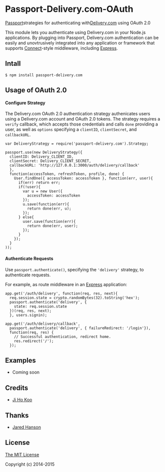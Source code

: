 # Passport-Delivery.com-OAuth

[Passport](http://passportjs.org/)strategies for authenticating with[Delivery.com](https://www.delivery.com/) using OAuth 2.0

This module lets you authenticate using Delivery.com in your Node.js applications.
By plugging into Passport, Delivery.com authentication can be easily and unovtrusively  integrated into any application or framework that supports [Connect](http://senchalabs.org/connect/)-style middleware, including [Express](http://expressjs.com/).

## Intall
    $ npm install passport-delivery.com

## Usage of OAuth 2.0

#### Configure Strategy

The Delivery.com OAuth 2.0 authentication strategy authenicates users using a Delivery.com
account and OAuth 2.0 tokens. The strategy requires a `verify` callback, which accepts those credentials
and calls `done` providing a user, as well as `options` specifying a `clientID`, `clientSecret`, and `callbackURL`.
    
    var DeliveryStrategy = require('passport-delivery.com').Strategy;

    passport.use(new DeliveryStrategy({
      clientID: Delivery_CLIENT_ID,
      clientSecret: Delivery_CLIENT_SECRET,
      callbackURL: 'http://127.0.0.1:3000/auth/delivery/callback'
      },
      function(accessToken, refreshToken, profile, done) {
        User.findOne({ accessToken: accessToken }, function(err, user){
          if(err) return err;
          if(!user){
            var u = new User({
              accessToken: accessToken
            });
            u.save(function(err){
              return done(err, u);
            });
          } else{
            user.save(function(err){
              return done(err, user);
            });
          }
        });
      }
    ));

#### Authenticate Requests

Use `passport.authenticate()`, specifying the `'delivery'` strategy, to authenticate requests.

For example, as route middleware in an [Express](http://expressjs.com/)
application:

    app.get('/auth/delivery', function(req, res, next){
      req.session.state = crypto.randomBytes(32).toString('hex');
      passport.authenticate('delivery', {
        state: req.session.state
      })(req, res, next);
      }, users.signin);

    app.get('/auth/delivery/callback', 
      passport.authenticate('delivery', { failureRedirect: '/login'}), 
      function(req, res) {
        // Successful authentication, redirect home.
        res.redirect('/');
      });

## Examples

- Coming soon


## Credits

  - [Ji Ho Koo](http://github.com/jihokoo)

## Thanks
  - [Jared Hanson](https://github.com/jaredhanson)


## License

[The MIT License](http://opensource.org/licenses/MIT)

Copyright (c) 2014-2015









